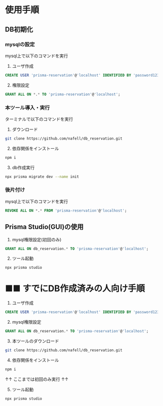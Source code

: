 # 使用手順

## DB初期化

### mysqlの設定
mysql上で以下のコマンドを実行
1. ユーザ作成
```sql
CREATE USER 'prisma-reservation'@'localhost' IDENTIFIED BY 'password12345678';
```
2. 権限設定
```sql
GRANT ALL ON *.* TO 'prisma-reservation'@'localhost';
```

### 本ツール導入・実行
ターミナルで以下のコマンドを実行  

1. ダウンロード
```bash
git clone https://github.com/nafell/db_reservation.git
```

2. 依存関係をインストール
```bash
npm i
```

3. db作成実行
```bash
npx prisma migrate dev --name init
```

### 後片付け
mysql上で以下のコマンドを実行
```sql
REVOKE ALL ON *.* FROM 'prisma-reservation'@'localhost';
```

## Prisma Studio(GUI)の使用
1. mysql権限設定(初回のみ)
```sql
GRANT ALL ON db_reservation.* TO 'prisma-reservation'@'localhost';
```
2. ツール起動
```bash
npx prisma studio
```

# ■■ すでにDB作成済みの人向け手順
1. ユーザ作成
```sql
CREATE USER 'prisma-reservation'@'localhost' IDENTIFIED BY 'password12345678';
```
2. mysql権限設定
```sql
GRANT ALL ON db_reservation.* TO 'prisma-reservation'@'localhost';
```
3. 本ツールのダウンロード
```bash
git clone https://github.com/nafell/db_reservation.git
```
4. 依存関係をインストール
```bash
npm i
```
↑↑ ここまでは初回のみ実行 ↑↑  

5. ツール起動
```bash
npx prisma studio
```